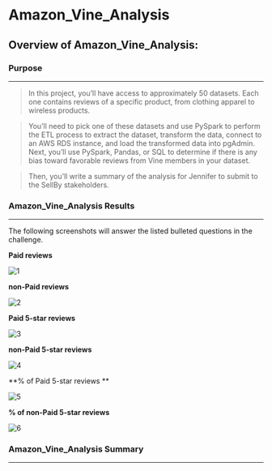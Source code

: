 # Amazon_Vine_Analysis

## Overview of Amazon_Vine_Analysis:

### Purpose
___
> In this project, you’ll have access to approximately 50 datasets. Each one contains reviews of a specific product, from clothing apparel to wireless products. 

> You’ll need to pick one of these datasets and use PySpark to perform the ETL process to extract the dataset, transform the data, connect to an AWS RDS instance, and load the transformed data into pgAdmin. Next, you’ll use PySpark, Pandas, or SQL to determine if there is any bias toward favorable reviews from Vine members in your dataset. 

> Then, you’ll write a summary of the analysis for Jennifer to submit to the SellBy stakeholders.

### Amazon_Vine_Analysis Results
___
The following screenshots will answer the listed bulleted questions in the challenge.

**Paid reviews**

![1](https://user-images.githubusercontent.com/89520192/149707495-96372ddf-1b6f-4039-b45e-57e43ab41059.PNG)

**non-Paid reviews**

![2](https://user-images.githubusercontent.com/89520192/149707512-bec8bd65-f381-41cc-93c1-bc6f1ecc7ec0.PNG)


**Paid 5-star reviews**

![3](https://user-images.githubusercontent.com/89520192/149707518-2e41d09e-0118-4b8f-b8ec-ef885f6bd3ec.PNG)


**non-Paid 5-star reviews**

![4](https://user-images.githubusercontent.com/89520192/149707527-c776d1c4-5911-4163-99de-fdf46fb7cf75.PNG)


**% of Paid 5-star reviews **

![5](https://user-images.githubusercontent.com/89520192/149707531-5db2427c-efc8-41de-91ed-3426d8855d70.PNG)


**% of non-Paid 5-star reviews**

![6](https://user-images.githubusercontent.com/89520192/149707538-638551b0-df5e-4355-a93a-cc04287a673d.PNG)


### Amazon_Vine_Analysis Summary
___

